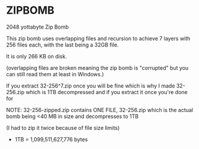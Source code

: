 # ZIPBOMB
2048 yottabyte Zip Bomb

This zip bomb uses overlapping files and recursion to achieve 7 layers with 256 files each, with the last being a 32GB file.

It is only 266 KB on disk.

(overlapping files are broken meaning the zip bomb is "corrupted" but you can still read them at least in Windows.)

If you extract 32-256^7.zip once you will be fine which is why I made 32-256.zip which is 1TB decompressed and if you extract it once you're done for

NOTE: 32-256-zipped.zip contains ONE FILE, 32-256.zip which is the actual bomb being <40 MB in size and decompresses to 1TB

(I had to zip it twice because of file size limits)

* 1TB = 1,099,511,627,776 bytes
